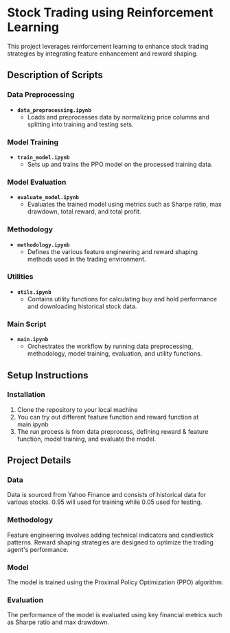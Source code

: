 # Stock Trading using Reinforcement Learning

This project leverages reinforcement learning to enhance stock trading strategies by integrating feature enhancement and reward shaping.

## Description of Scripts

### Data Preprocessing
- **`data_preprocessing.ipynb`**
  - Loads and preprocesses data by normalizing price columns and splitting into training and testing sets.

### Model Training
- **`train_model.ipynb`**
  - Sets up and trains the PPO model on the processed training data.

### Model Evaluation
- **`evaluate_model.ipynb`**
  - Evaluates the trained model using metrics such as Sharpe ratio, max drawdown, total reward, and total profit.

### Methodology
- **`methodology.ipynb`**
  - Defines the various feature engineering and reward shaping methods used in the trading environment.

### Utilities
- **`utils.ipynb`**
  - Contains utility functions for calculating buy and hold performance and downloading historical stock data.

### Main Script
- **`main.ipynb`**
  - Orchestrates the workflow by running data preprocessing, methodology, model training, evaluation, and utility functions.

## Setup Instructions

### Installation

1. Clone the repository to your local machine
2. You can try out different feature function and reward function at main.ipynb 
3. The run process is from data preprocess, defining reward & feature function, model training, and evaluate the model.

## Project Details

### Data
Data is sourced from Yahoo Finance and consists of historical data for various stocks. 0.95 will used for training while 0.05 used for testing.

### Methodology 
Feature engineering involves adding technical indicators and candlestick patterns.
Reward shaping strategies are designed to optimize the trading agent's performance.

### Model
The model is trained using the Proximal Policy Optimization (PPO) algorithm.

### Evaluation
The performance of the model is evaluated using key financial metrics such as Sharpe ratio and max drawdown.